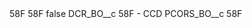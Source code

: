 <?xml version="1.0" encoding="UTF-8"?>
<CustomMetadata xmlns="http://soap.sforce.com/2006/04/metadata" xmlns:xsi="http://www.w3.org/2001/XMLSchema-instance" xmlns:xsd="http://www.w3.org/2001/XMLSchema">
    <description>58F</description>
    <label>58F</label>
    <protected>false</protected>
    <values>
        <field>DCR_BO__c</field>
        <value xsi:type="xsd:string">58F - CCD</value>
    </values>
    <values>
        <field>PCORS_BO__c</field>
        <value xsi:type="xsd:string">58F</value>
    </values>
</CustomMetadata>
